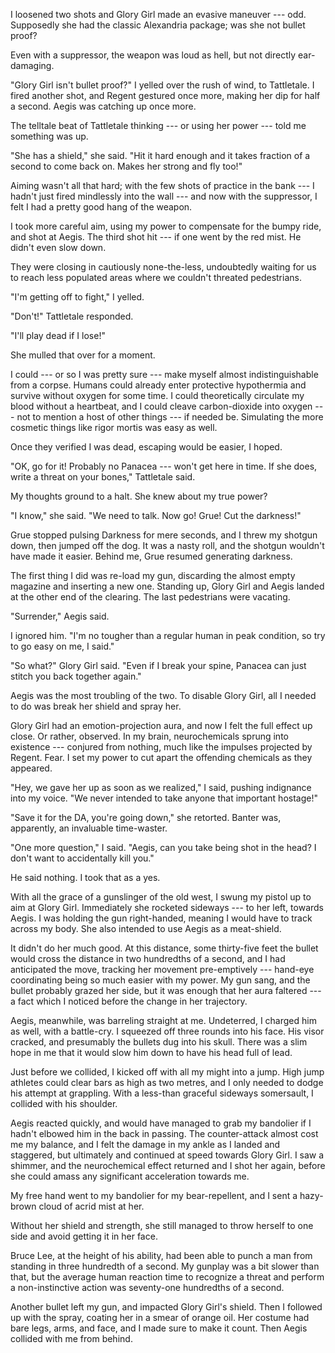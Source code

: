 I loosened two shots and Glory Girl made an evasive maneuver
--- odd. Supposedly she had the classic Alexandria package; was she
not bullet proof?

Even with a suppressor, the weapon was loud as hell, but not directly
ear-damaging.

"Glory Girl isn't bullet proof?" I yelled over the rush of wind, to
Tattletale. I fired another shot, and Regent gestured once more, making 
her dip for half a second. Aegis was catching up once more.

The telltale beat of Tattletale thinking --- or using her power ---
told me something was up.

"She has a shield," she said. "Hit it hard enough and it takes fraction of a
second to come back on. Makes her strong and fly too!"

Aiming wasn't all that hard; with the few shots of practice in the bank --- I hadn't
just fired mindlessly into the wall --- and now with the suppressor, I felt I had a pretty good
hang of the weapon.

I took more careful aim, using my power to compensate for the bumpy ride, and shot at Aegis. The
third shot hit --- if one went by the red mist. He didn't even slow down.

They were closing in cautiously none-the-less, undoubtedly waiting for us to reach less populated
areas where we couldn't threated pedestrians.

"I'm getting off to fight," I yelled.

"Don't!" Tattletale responded.

"I'll play dead if I lose!"

She mulled that over for a moment.

I could --- or so I was pretty sure --- make myself almost indistinguishable from a corpse.
Humans could already enter protective hypothermia and survive without oxygen for some time.
I could theoretically circulate my blood without a heartbeat, and I could cleave carbon-dioxide
into oxygen --- not to mention a host of other things --- if needed be. Simulating the more
cosmetic things like rigor mortis was easy as well.

Once they verified I was dead, escaping would be easier, I hoped.

"OK, go for it! Probably no Panacea --- won't get here in time. If she does, write a threat
on your bones," Tattletale said.

My thoughts ground to a halt. She knew about my true power?

"I know," she said. "We need to talk. Now go! Grue! Cut the darkness!"

Grue stopped pulsing Darkness for mere seconds, and I threw my shotgun down, then
jumped off the dog. It was a nasty roll, and the shotgun wouldn't have made it easier.
Behind me, Grue resumed generating darkness.

The first thing I did was re-load my gun, discarding the almost empty magazine and
inserting a new one. Standing up, Glory Girl and Aegis landed at the other end
of the clearing. The last pedestrians were vacating.

"Surrender," Aegis said.

I ignored him. "I'm no tougher than a regular human in peak condition, so try to go easy on me,
I said."

"So what?" Glory Girl said. "Even if I break your spine, Panacea can just stitch you back together
again."

Aegis was the most troubling of the two. To disable Glory Girl, all I needed to do was break her
shield and spray her.

Glory Girl had an emotion-projection aura, and now I felt the full effect up close. Or rather, observed.
In my brain, neurochemicals sprung into existence --- conjured from nothing, much like the impulses
projected by Regent. Fear. I set my power to cut apart the offending chemicals as they appeared.

"Hey, we gave her up as soon as we realized," I said, pushing indignance into my voice. "We never
intended to take anyone that important hostage!"

"Save it for the DA, you're going down," she retorted. Banter was, apparently, an invaluable time-waster.

"One more question," I said. "Aegis, can you take being shot in the head? I don't want to accidentally
kill you."

He said nothing. I took that as a yes.

With all the grace of a gunslinger of the old west, I swung my pistol up to aim at Glory Girl.
Immediately she rocketed sideways --- to her left, towards Aegis. I was holding the gun right-handed,
meaning I would have to track across my body. She also intended to use Aegis as a meat-shield.

It didn't do her much good. At this distance, some thirty-five feet the bullet would cross the distance
in two hundredths of a second, and I had anticipated the move, tracking her movement pre-emptively ---
hand-eye coordinating being so much easier with my power. My gun
sang, and the bullet probably grazed her side, but it was enough that her aura faltered --- a fact which
I noticed before the change in her trajectory.

Aegis, meanwhile, was barreling straight at me. Undeterred, I charged him as well, with a battle-cry.
I squeezed off three rounds into his face. His visor cracked, and presumably
the bullets dug into his skull. There was a slim hope in me that it would slow
him down to have his head full of lead.

Just before we collided, I kicked off with all my might into a jump. High jump athletes could clear bars
as high as two metres, and I only needed to dodge his attempt at grappling. With a less-than graceful
sideways somersault, I collided with his shoulder.

Aegis reacted quickly, and would have managed to grab my bandolier if I hadn't elbowed him in the back
in passing. The counter-attack almost cost me my balance, and I felt the damage in my ankle as I landed and
staggered, but ultimately and continued at speed towards Glory Girl. I saw a shimmer, and the
neurochemical effect returned and I shot her again, before she could amass any significant acceleration towards me.

My free hand went to my bandolier for my bear-repellent, and I sent a hazy-brown cloud of acrid mist at her.

Without her shield and strength, she still managed to throw herself to one side and avoid getting it
in her face.

Bruce Lee, at the height of his ability, had been able to punch a man from standing in three hundredth
of a second. My gunplay was a bit slower than that, but the average human reaction time to recognize
a threat and perform a non-instinctive action was seventy-one hundredths of a second.

Another bullet left my gun, and impacted Glory Girl's shield. Then I followed up with the spray, coating
her in a smear of orange oil. Her costume had bare legs, arms, and face, and I made sure to make it count.
Then Aegis collided with me from behind.
